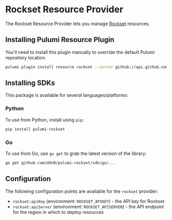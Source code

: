 # Rockset Resource Provider

The Rockset Resource Provider lets you manage [Rockset](https://rockset.com) resources.

## Installing Pulumi Resource Plugin

You'll need to install this plugin manually to override the default Pulumi
repository location.

```sh
pulumi plugin install resource rockset --server github://api.github.com/ddn0/
```

## Installing SDKs

This package is available for several languages/platforms:

### Python

To use from Python, install using `pip`:

```bash
pip install pulumi-rockset
```

### Go

To use from Go, use `go get` to grab the latest version of the library:

```bash
go get github.com/ddn0/pulumi-rockset/sdk/go/...
```

## Configuration

The following configuration points are available for the `rockset` provider:

- `rockset:apiKey` (environment: `ROCKSET_APIKEY`) - the API key for Rockset
- `rockset:apiServer` (environment: `ROCKSET_APISERVER`) - the API endpoint for the region in which to deploy resources
